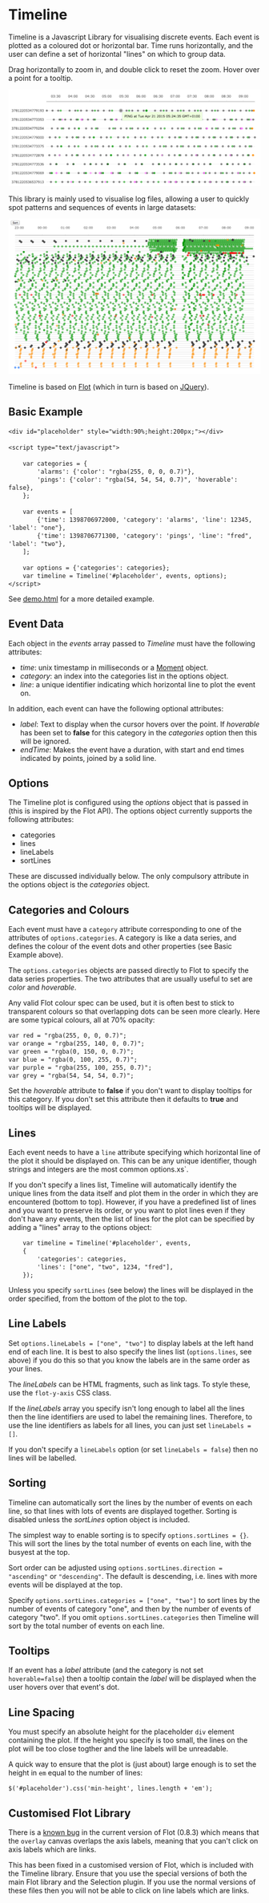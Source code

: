 # Timeline

Timeline is a Javascript Library for visualising discrete events.  Each event is plotted as a coloured dot or horizontal bar.  Time runs horizontally, and the user can define a set of horizontal "lines" on which to group data.

Drag horizontally to zoom in, and double click to reset the zoom. Hover over a point for a tooltip. 

![example plot](sample.png)

This library is mainly used to visualise log files, allowing a user to quickly spot patterns and sequences of events in large datasets:

![example plot 2](sample2.png)

Timeline is based on [Flot](http://www.flotcharts.org) (which in turn is based on [JQuery](http://jquery.com)).

## Basic Example
	<div id="placeholder" style="width:90%;height:200px;"></div>
    
	<script type="text/javascript">

		var categories = {
			'alarms': {'color': "rgba(255, 0, 0, 0.7)"},
			'pings': {'color': "rgba(54, 54, 54, 0.7)", 'hoverable': false},
		};

		var events = [
			{'time': 1398706972000, 'category': 'alarms', 'line': 12345, 'label': "one"},
			{'time': 1398706771300, 'category': 'pings', 'line': "fred", 'label': "two"},
		];
	
		var options = {'categories': categories};
		var timeline = Timeline('#placeholder', events, options);
	</script>

See [demo.html](demo.html) for a more detailed example.

## Event Data
Each object in the *events* array passed to *Timeline* must have the following attributes:

* *time*: unix timestamp in milliseconds or a [Moment](http://momentjs.com) object.
* *category*: an index into the categories list in the options object.
* *line*: a unique identifier indicating which horizontal line to plot the event on.

In addition, each event can have the following optional attributes: 

* *label*: Text to display when the cursor hovers over the point.  If *hoverable* has been set to **false** for this category in the *categories* option then this will be ignored.
* *endTime*: Makes the event have a duration, with start and end times indicated by points, joined by a solid line.  

## Options
The Timeline plot is configured using the *options* object that is passed in (this is inspired by the Flot API).  The options object currently supports the following attributes:

* categories
* lines
* lineLabels
* sortLines

These are discussed individually below. The only compulsory attribute in the options object is the *categories* object.

## Categories and Colours
Each event must have a `category` attribute corresponding to one of the attributes of `options.categories`.  A category is like a data series, and defines the colour of the event dots and other properties (see Basic Example above).

The `options.categories` objects are passed directly to Flot to specify the data series properties.  The two attributes that are usually useful to set are *color* and *hoverable*.

Any valid Flot colour spec can be used, but it is often best to stick to transparent colours so that overlapping dots can be seen more clearly.  Here are some typical colours, all at 70% opacity:

	var red = "rgba(255, 0, 0, 0.7)";
	var orange = "rgba(255, 140, 0, 0.7)";
	var green = "rgba(0, 150, 0, 0.7)";
	var blue = "rgba(0, 100, 255, 0.7)";
	var purple = "rgba(255, 100, 255, 0.7)";
	var grey = "rgba(54, 54, 54, 0.7)";

Set the *hoverable* attribute to **false** if you don't want to display tooltips for this category.  If you don't set this attribute then it defaults to **true** and tooltips will be displayed.

## Lines
Each event needs to have a `line` attribute specifying which horizontal line of the plot it should be displayed on.  This can be any unique identifier, though strings and integers are the most common options.xs`.

If you don't specify a lines list, Timeline will automatically identify the unique lines from the data itself and plot them in the order in which they are encountered (bottom to top).  However, if you have a predefined list of lines and you want to preserve its order, or you want to plot lines even if they don't have any events, then the list of lines for the plot can be specified by adding a "lines" array to the options object:

		var timeline = Timeline('#placeholder', events, 
		{
			'categories': categories,
			'lines': ["one", "two", 1234, "fred"],
		});

Unless you specify `sortLines`  (see below) the lines will be displayed in the order specified, from the bottom of the plot to the top.  

## Line Labels
Set `options.lineLabels = ["one", "two"]` to display labels at the left hand end of each line.  It is best to also specify the lines list (`options.lines`, see above) if you do this so that you know the labels are in the same order as your lines.

The *lineLabels* can be HTML fragments, such as link tags.  To style these, use the `flot-y-axis` CSS class.

If the *lineLabels* array you specify isn't long enough to label all the lines then the line identifiers are used to label the remaining lines.  Therefore, to use the line identifiers as labels for all lines, you can just set `lineLabels = []`.

If you don't specify a `lineLabels` option (or set `lineLabels = false`) then no lines will be labelled.  

## Sorting
Timeline can automatically sort the lines by the number of events on each line, so that lines with lots of events are displayed together.  Sorting is disabled unless the *sortLines* option object is included.

The simplest way to enable sorting is to specify `options.sortLines = {}`.  This will sort the lines by the total number of events on each line, with the busyest at the top.

Sort order can be adjusted using `options.sortLines.direction = "ascending"` or `"descending"`.  The default is descending, i.e. lines with more events will be displayed at the top.

Specify `options.sortLines.categories = ["one", "two"]` to sort lines by the number of events of category "one", and then by the number of events of category "two".  If you omit `options.sortLines.categories` then Timeline will sort by the total number of events on each line.

## Tooltips
If an event has a *label* attribute (and the category is not set `hoverable=false`) then a tooltip contain the *label* will be displayed when the user hovers over that event's dot.  

## Line Spacing
You must specify an absolute height for the placeholder `div` element containing the plot.  If the height you specify is too small, the lines on the plot will be too close togther and the line labels will be unreadable.  

A quick way to ensure that the plot is (just about) large enough is to set the height in `em` equal to the number of lines:

```
$('#placeholder').css('min-height', lines.length + 'em');
```

## Customised Flot Library

There is a [known bug](https://github.com/flot/flot/issues/1321) in the current version of Flot (0.8.3) which means that the `overlay` canvas overlaps the axis labels, meaning that you can't click on axis labels which are links.  

This has been fixed in a customised version of Flot, which is included with the Timeline library.  Ensure that you use the special versions of both the main Flot library and the Selection plugin.  If you use the normal versions of these files then you will not be able to click on line labels which are links.  

